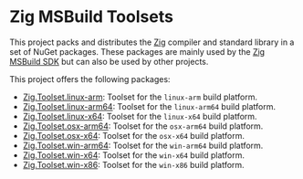 # Zig MSBuild Toolsets

This project packs and distributes the [Zig](https://ziglang.org) compiler and
standard library in a set of NuGet packages. These packages are mainly used by
the [Zig MSBuild SDK](https://www.nuget.org/packages/Zig.Sdk) but can also be
used by other projects.

This project offers the following packages:

* [Zig.Toolset.linux-arm](https://www.nuget.org/packages/Zig.Toolset.linux-arm):
  Toolset for the `linux-arm` build platform.
* [Zig.Toolset.linux-arm64](https://www.nuget.org/packages/Zig.Toolset.linux-arm64):
  Toolset for the `linux-arm64` build platform.
* [Zig.Toolset.linux-x64](https://www.nuget.org/packages/Zig.Toolset.linux-x64):
  Toolset for the `linux-x64` build platform.
* [Zig.Toolset.osx-arm64](https://www.nuget.org/packages/Zig.Toolset.osx-arm64):
  Toolset for the `osx-arm64` build platform.
* [Zig.Toolset.osx-x64](https://www.nuget.org/packages/Zig.Toolset.osx-x64):
  Toolset for the `osx-x64` build platform.
* [Zig.Toolset.win-arm64](https://www.nuget.org/packages/Zig.Toolset.win-arm64):
  Toolset for the `win-arm64` build platform.
* [Zig.Toolset.win-x64](https://www.nuget.org/packages/Zig.Toolset.win-x64):
  Toolset for the `win-x64` build platform.
* [Zig.Toolset.win-x86](https://www.nuget.org/packages/Zig.Toolset.win-x86):
  Toolset for the `win-x86` build platform.
